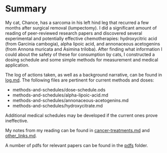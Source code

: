 # Summary

My cat, Chance, has a sarcoma in his left hind leg that recurred a few months
after surgical removal (lumpectomy). I did a significant amount of reading of
peer-reviewed research papers and discovered several experimental and
potentially effective chemotherapies: hydroxycitric acid (from Garcinia
cambogia), alpha lipoic acid, and annonaceous acetogenins (from Annona muricata
and Asimina triloba). After finding what information I could about the safety
of these for consumption by cats, I constructed a dosing schedule and some
simple methods for measurement and medical application.

The log of actions taken, as well as a background narrative, can be found in
[log.md](https://github.com/k98kurz/chance-cancer/blob/master/log.md). The
following files are pertinent for current methods and doses:
- methods-and-schedules/dose-schedule.ods
- methods-and-schedules/alpha-lipoic-acid.md
- methods-and-schedules/annonaceous-acetogenins.md
- methods-and-schedules/hydroxycitrate.md

Additional medical schedules may be developed if the current ones prove
ineffective.

My notes from my reading can be found in
[cancer-treatments.md](https://github.com/k98kurz/chance-cancer/blob/master/cancer-treatments.md)
and [other_links.md](https://github.com/k98kurz/chance-cancer/blob/master/other_links.md).

A number of pdfs for relevant papers can be found in the
[pdfs](https://github.com/k98kurz/chance-cancer/tree/master/pdfs) folder.

